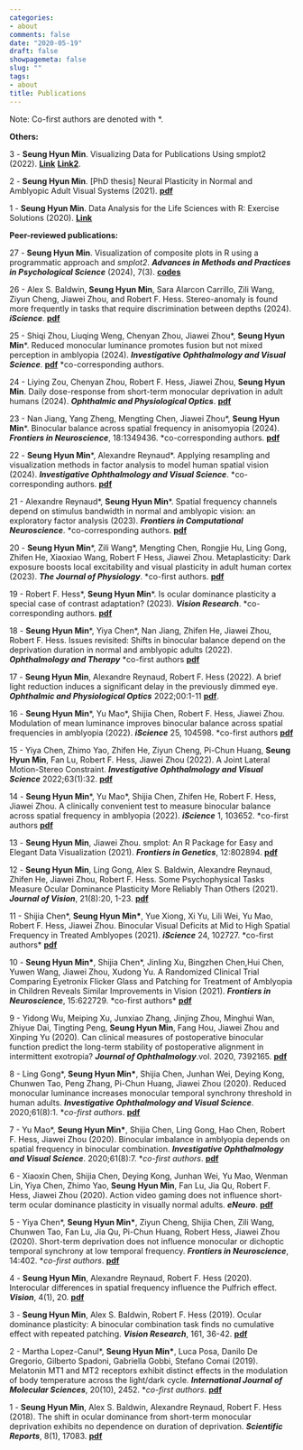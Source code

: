 ```yaml
---
categories:
- about
comments: false
date: "2020-05-19"
draft: false
showpagemeta: false
slug: ""
tags:
- about
title: Publications
---
```


Note: Co-first authors are denoted with *.

**Others:**

3 - **Seung Hyun Min**. Visualizing Data for Publications Using smplot2 (2022). [__Link__](https://smin95.github.io/dataviz/) [__Link2__](https://smin95.com/dataviz/). 

2 - **Seung Hyun Min**. [PhD thesis] Neural Plasticity in Normal and Amblyopic Adult Visual Systems (2021). [**pdf**](pubs/thesis.pdf)

1 - **Seung Hyun Min**. Data Analysis for the Life Sciences with R: Exercise Solutions (2020). [__Link__](https://smin95.github.io/da4ls_exercise_solution/)

**Peer-reviewed publications:**

27 - **Seung Hyun Min**. Visualization of composite plots in R using a programmatic approach and *smplot2*. ***Advances in Methods and Practices in Psychological Science*** (2024), 7(3). [**codes**](smplot2doc.html) 

26 - Alex S. Baldwin, **Seung Hyun Min**, Sara Alarcon Carrillo, Zili Wang, Ziyun Cheng, Jiawei Zhou, and Robert F. Hess. Stereo-anomaly is found more frequently in tasks that require discrimination between depths (2024). ***iScience***. [**pdf**](pubs/baldwin2024.pdf) 

25 - Shiqi Zhou, Liuqing Weng, Chenyan Zhou, Jiawei Zhou\*, **Seung Hyun Min**\*. Reduced monocular luminance promotes fusion but not mixed perception in amblyopia (2024). ***Investigative Ophthalmology and Visual Science***. [**pdf**](pubs/zhou2024.pdf) \*co-corresponding authors.

24 - Liying Zou, Chenyan Zhou, Robert F. Hess, Jiawei Zhou, **Seung Hyun Min**. Daily dose-response from short-term monocular deprivation in adult humans (2024). ***Ophthalmic and Physiological Optics***. [**pdf**](pubs/zou2024.pdf)

23 - Nan Jiang, Yang Zheng, Mengting Chen,  Jiawei Zhou\*, **Seung Hyun Min**\*. Binocular balance across spatial frequency in anisomyopia (2024). ***Frontiers in Neuroscience***, 18:1349436.  \*co-corresponding authors. [**pdf**](pubs/jiang2024.pdf)

22 - **Seung Hyun Min**\*, Alexandre Reynaud\*. Applying resampling and visualization methods in factor analysis to model human spatial vision (2024). ***Investigative Ophthalmology and Visual Science***. \*co-corresponding authors. [**pdf**](pubs/min2024.pdf)

21 - Alexandre Reynaud\*, **Seung Hyun Min**\*. Spatial frequency channels depend on stimulus bandwidth in normal and amblyopic vision: an exploratory factor analysis (2023). ***Frontiers in Computational Neuroscience***. \*co-corresponding authors. [**pdf**](pubs/reynaud2023.pdf)

20 - **Seung Hyun Min**\*, Zili Wang\*, Mengting Chen, Rongjie Hu, Ling Gong, Zhifen He, Xiaoxiao Wang, Robert F Hess, Jiawei Zhou. Metaplasticity: Dark exposure boosts local excitability and visual plasticity in adult human cortex (2023). ***The Journal of Physiology***. \*co-first authors. [**pdf**](pubs/min2023.pdf)

19 - Robert F. Hess\*, **Seung Hyun Min**\*. Is ocular dominance plasticity a special case of contrast adaptation? (2023). ***Vision Research***. \*co-corresponding authors. [**pdf**](pubs/hess2023.pdf)

18 - **Seung Hyun Min**\*, Yiya Chen\*, Nan Jiang, Zhifen He, Jiawei Zhou, Robert F. Hess. Issues revisited: Shifts in binocular balance depend on the deprivation duration in normal and amblyopic adults (2022). ***Ophthalmology and Therapy*** \*co-first authors [**pdf**](pubs/min2022d.pdf)

17 - **Seung Hyun Min**, Alexandre Reynaud, Robert F. Hess (2022). A brief light reduction induces a significant delay in the previously dimmed eye. ***Ophthalmic and Physiological Optics*** 2022;00:1-11 [**pdf**](pubs/min2022c.pdf).

16 - **Seung Hyun Min**\*, Yu Mao\*, Shijia Chen, Robert F. Hess, Jiawei Zhou. Modulation of mean luminance improves binocular balance across spatial frequencies in amblyopia (2022). ***iScience***  25, 104598. \*co-first authors [**pdf**](pubs/min2022b.pdf)

15 - Yiya Chen, Zhimo Yao, Zhifen He, Ziyun Cheng, Pi-Chun Huang, **Seung Hyun Min**, Fan Lu, Robert F. Hess, Jiawei Zhou (2022). A Joint Lateral Motion-Stereo Constraint. ***Investigative Ophthalmology and Visual Science*** 2022;63(1):32. [**pdf**](pubs/chen2022.pdf)

14 - **Seung Hyun Min**\*, Yu Mao\*, Shijia Chen, Zhifen He, Robert F. Hess, Jiawei Zhou. A clinically convenient
test to measure binocular balance across spatial frequency in amblyopia (2022). ***iScience***  1, 103652. \*co-first authors [**pdf**](pubs/min2022.pdf)

13 - **Seung Hyun Min**, Jiawei Zhou. smplot: An R Package for Easy and Elegant Data Visualization (2021). ***Frontiers in Genetics***, 12:802894. [**pdf**](pubs/smplot2021.pdf)

12 - **Seung Hyun Min**, Ling Gong, Alex S. Baldwin, Alexandre Reynaud, Zhifen He, Jiawei Zhou, Robert F. Hess. Some Psychophysical Tasks Measure Ocular Dominance Plasticity More Reliably Than Others (2021). ***Journal of Vision***, 21(8):20, 1-23. [**pdf**](pubs/min2021.pdf)

11 - Shijia Chen\*, **Seung Hyun Min\***, Yue Xiong, Xi Yu, Lili Wei, Yu Mao, Robert F. Hess, Jiawei Zhou. Binocular Visual Deficits at Mid to High Spatial Frequency in Treated Amblyopes (2021). ***iScience*** 24, 102727. \*co-first authors* [**pdf**](pubs/chen2021.pdf)

10 - **Seung Hyun Min\***, Shijia Chen\*, Jinling Xu, Bingzhen Chen,Hui Chen, Yuwen Wang, Jiawei Zhou, Xudong Yu. A Randomized Clinical Trial Comparing Eyetronix Flicker Glass and Patching for Treatment of Amblyopia in Children Reveals Similar Improvements in Vision (2021). ***Frontiers in Neuroscience***,  15:622729. \*co-first authors* [**pdf**](pubs/flicker2021.pdf)

9 - Yidong Wu, Meiping Xu, Junxiao Zhang, Jinjing Zhou, Minghui Wan, Zhiyue Dai, Tingting Peng, **Seung Hyun Min**, Fang Hou, Jiawei Zhou and Xinping Yu (2020). Can clinical measures of postoperative binocular function predict the long-term stability of postoperative alignment in intermittent exotropia? ***Journal of Ophthalmology***.vol. 2020, 7392165. [**pdf**](pubs/wu2020.pdf)

8 - Ling Gong\*, **Seung Hyun Min\***, Shijia Chen, Junhan Wei, Deying Kong, Chunwen Tao, Peng Zhang, Pi-Chun Huang, Jiawei Zhou (2020). Reduced monocular luminance increases monocular temporal synchrony threshold in human adults. ***Investigative Ophthalmology and Visual Science***. 2020;61(8):1. \**co-first authors*. [**pdf**](pubs/gong2020.pdf)

7 - Yu Mao\*, **Seung Hyun Min\***, Shijia Chen, Ling Gong, Hao Chen, Robert F. Hess, Jiawei Zhou (2020). Binocular imbalance in amblyopia depends on spatial frequency in binocular combination. ***Investigative Ophthalmology and Visual Science***. 2020;61(8):7. \**co-first authors*. [**pdf**](pubs/mao2020.pdf)

6 - Xiaoxin Chen, Shijia Chen, Deying Kong, Junhan Wei, Yu Mao, Wenman Lin, Yiya Chen, Zhimo Yao, **Seung Hyun Min**, Fan Lu, Jia Qu, Robert F. Hess, Jiawei Zhou (2020). Action video gaming does not influence short-term ocular dominance plasticity in visually normal adults. ***eNeuro***. [**pdf**](pubs/xchen2020.pdf)

5 - Yiya Chen\*, **Seung Hyun Min\***, Ziyun Cheng, Shijia Chen, Zili Wang, Chunwen Tao, Fan Lu, Jia Qu, Pi-Chun Huang, Robert Hess, Jiawei Zhou (2020). Short-term deprivation does not influence monocular or dichoptic temporal synchrony at low temporal frequency. ***Frontiers in Neuroscience***, 14:402.  \**co-first authors*. [**pdf**](pubs/ychen2020.pdf)

4 - **Seung Hyun Min**, Alexandre Reynaud, Robert F. Hess (2020). Interocular differences in spatial frequency influence the Pulfrich effect. ***Vision***, 4(1), 20. [**pdf**](pubs/min2020.pdf) 

3 - **Seung Hyun Min**, Alex S. Baldwin, Robert F. Hess (2019). Ocular dominance plasticity: A binocular combination task finds no cumulative effect with repeated patching. ***Vision Research***, 161, 36-42. [**pdf**](pubs/min2019.pdf)

2 -  Martha Lopez-Canul\*, **Seung Hyun Min\***, Luca Posa, Danilo De Gregorio, Gilberto Spadoni, Gabriella Gobbi, Stefano Comai (2019). Melatonin MT1 and MT2 receptors exhibit distinct effects in the modulation of body temperature across the light/dark cycle. ***International Journal of Molecular Sciences***, 20(10), 2452.  \**co-first authors*. [**pdf**](pubs/martha2019.pdf)

1 - **Seung Hyun Min**, Alex S. Baldwin, Alexandre Reynaud, Robert F. Hess (2018). The shift in ocular dominance from short-term monocular deprivation exhibits no dependence on duration of deprivation. ***Scientific Reports***, 8(1), 17083. [**pdf**](pubs/min2018.pdf)

